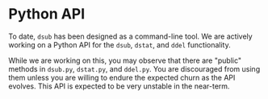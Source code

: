 # Python API

To date, `dsub` has been designed as a command-line tool.
We are actively working on a Python API for the `dsub`, `dstat`, and `ddel`
functionality.

While we are working on this, you may observe that there are "public" methods
in `dsub.py`, `dstat.py`, and `ddel.py`. You are discouraged from using them
unless you are willing to endure the expected churn as the API evolves. This
API is expected to be very unstable in the near-term.
